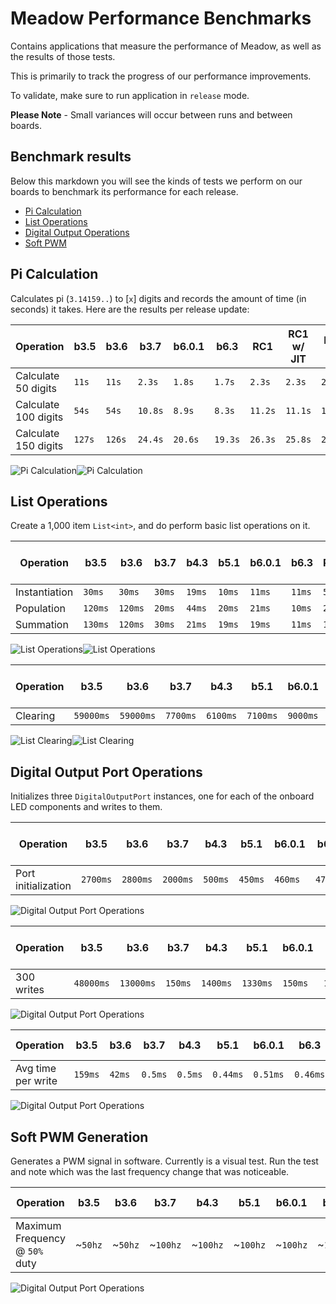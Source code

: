 # Meadow Performance Benchmarks

Contains applications that measure the performance of Meadow, as well as the results of those tests.

This is primarily to track the progress of our performance improvements.

To validate, make sure to run application in `release` mode.

**Please Note** - Small variances will occur between runs and between boards.

## Benchmark results

Below this markdown you will see the kinds of tests we perform on our boards to benchmark its performance for each release.

* [Pi Calculation](#pi-calculation)
* [List Operations](#list-operations)
* [Digital Output Operations](#digital-output-port-operations)
* [Soft PWM](#softpwmgeneration)

## Pi Calculation

Calculates pi (`3.14159..`) to [`x`] digits and records the amount of time (in seconds) it takes. Here are the results per release update:

| Operation              | **b3.5**   | **b3.6**   | **b3.7**   | **b6.0.1** | **b6.3**   | **RC1**   | **RC1 w/ JIT** | **RC-2** |
|------------------------|------------|------------|------------|------------|------------|-----------|----------------|----------|
| Calculate 50 digits    | `11s`      | `11s`      | `2.3s`     | `1.8s`     | `1.7s`     | `2.3s`    | `2.3s`         | `2.2s`   |
| Calculate 100 digits   | `54s`      | `54s`      | `10.8s`    | `8.9s`     | `8.3s`     | `11.2s`   | `11.1s`        | `10.1s`  |
| Calculate 150 digits   | `127s`     | `126s`     | `24.4s`    | `20.6s`    | `19.3s`    | `26.3s`   | `25.8s`        | `23.4s`  |

![Pi Calculation](design/pi-calculation.png#gh-light-mode-only)![Pi Calculation](design/pi-calculation-dark.png#gh-dark-mode-only)
 
## List Operations

Create a 1,000 item `List<int>`, and do perform basic list operations on it.

| Operation          | **b3.5**   | **b3.6**   | **b3.7**   | **b4.3**   | **b5.1**   | **b6.0.1** | **b6.3**   | **RC1**   | **RC1 w/ JIT** | **RC-2** |
|--------------------|------------|------------|------------|------------|------------|------------|------------|-----------|----------------|----------|
| Instantiation      | `30ms`      | `30ms`      | `30ms`      | `19ms`      | `10ms`      | `11ms`      | `11ms`      | `5ms`      | `13ms`          | `14ms`    |
| Population         | `120ms`     | `120ms`     | `20ms`      | `44ms`      | `20ms`      | `21ms`      | `10ms`      | `21ms`     | `28ms`          | `29ms`    |
| Summation          | `130ms`     | `120ms`     | `30ms`      | `21ms`      | `19ms`      | `19ms`      | `11ms`      | `19ms`     | `26ms`          | `26ms`    |

![List Operations](design/list-operations.png#gh-light-mode-only)![List Operations](design/list-operations-dark.png#gh-dark-mode-only)

| Operation          | **b3.5**   | **b3.6**   | **b3.7**   | **b4.3**   | **b5.1**   | **b6.0.1** | **b6.3**   | **RC1** | **RC1 w/ JIT** | **RC-2** |
|--------------------|------------|------------|------------|------------|------------|------------|------------|---------|----------------|----------|
| Clearing           | `59000ms`   | `59000ms`   | `7700ms`    | `6100ms`    | `7100ms`    | `9000ms`    | `8800ms`    | `7500ms` | `115ms`         | `130ms`   |

![List Clearing](design/list-clearing.png#gh-light-mode-only)![List Clearing](design/list-clearing-dark.png#gh-dark-mode-only)

## Digital Output Port Operations

Initializes three `DigitalOutputPort` instances, one for each of the onboard LED components and 
writes to them.

| Operation              | **b3.5**  | **b3.6**  | **b3.7**  | **b4.3**  | **b5.1**  | **b6.0.1** | **b6.3**   | **RC1**    | **RC1 w/ JIT** | **RC-2** |
|------------------------|-----------|-----------|-----------|-----------|-----------|------------|------------|------------|----------------|----------|
| Port initialization    | `2700ms`   | `2800ms`   | `2000ms`   | `500ms`    | `450ms`    | `460ms`     | `470ms`     | `480ms`     | `740ms`         | `704ms`   |

![Digital Output Port Operations](design/digital-output-initialize-dark.png)

| Operation              | **b3.5**  | **b3.6**  | **b3.7**  | **b4.3**  | **b5.1**  | **b6.0.1** | **b6.3**   | **RC1**    | **RC1 w/ JIT** | **RC-2** |
|------------------------|-----------|-----------|-----------|-----------|-----------|------------|------------|------------|----------------|----------|
| 300 writes             | `48000ms`  | `13000ms`  | `150ms`    | `1400ms`   | `1330ms`   | `150ms`     | `140ms`     | `140ms`     | `50ms`         | `50ms`    |

![Digital Output Port Operations](design/digital-output-writes-dark.png)

| Operation              | **b3.5**  | **b3.6**  | **b3.7**  | **b4.3**  | **b5.1**  | **b6.0.1** | **b6.3**   | **RC1**    | **RC1 w/ JIT** | **RC-2** |
|------------------------|-----------|-----------|-----------|-----------|-----------|------------|------------|------------|----------------|----------|
| Avg time per write     | `159ms`    | `42ms`     | `0.5ms`    | `0.5ms`    | `0.44ms`   | `0.51ms`    | `0.46ms`    | `0.47ms`    | `0.16ms`        | `0.17ms`  |

![Digital Output Port Operations](design/digital-output-average-time-dark.png)

## Soft PWM Generation

Generates a PWM signal in software. Currently is a visual test. Run the test and note which was 
the last frequency change that was noticeable.

| Operation                        | **b3.5** | **b3.6** | **b3.7** | **b4.3** | **b5.1** | **b6.0.1** | **b6.3**   | **RC1**   | **RC1 w/ JIT** |
|----------------------------------|----------|----------|----------|----------|----------|------------|------------|-----------|----------------|
| Maximum Frequency @ `50%` duty   | ~`50hz`  | ~`50hz`  | ~`100hz` | ~`100hz` | ~`100hz` | ~`100hz`   | ~`100hz`   |  ~`100Hz` | ~`1500Hz`      |

![Digital Output Port Operations](design/soft-pwm-generation-dark.png)